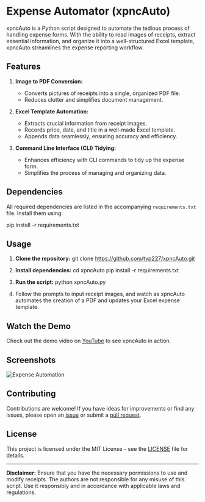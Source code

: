 # Expense Automator (xpncAuto)

xpncAuto is a Python script designed to automate the tedious process of handling expense forms. With the ability to read images of receipts, extract essential information, and organize it into a well-structured Excel template, xpncAuto streamlines the expense reporting workflow.

## Features

1. **Image to PDF Conversion:**
   - Converts pictures of receipts into a single, organized PDF file.
   - Reduces clutter and simplifies document management.

2. **Excel Template Automation:**
   - Extracts crucial information from receipt images.
   - Records price, date, and title in a well-made Excel template.
   - Appends data seamlessly, ensuring accuracy and efficiency.

3. **Command Line Interface (CLI) Tidying:**
   - Enhances efficiency with CLI commands to tidy up the expense form.
   - Simplifies the process of managing and organizing data.

## Dependencies

All required dependencies are listed in the accompanying `requirements.txt` file. Install them using:

pip install -r requirements.txt

## Usage

1. **Clone the repository:**
    git clone https://github.com/tvp227/xpncAuto.git

2. **Install dependencies:**
    cd xpncAuto
    pip install -r requirements.txt

3. **Run the script:**
    python xpncAuto.py

4. Follow the prompts to input receipt images, and watch as xpncAuto automates the creation of a PDF and updates your Excel expense template.

## Watch the Demo

Check out the demo video on [YouTube](https://youtu.be/xGrSHztOg-A) to see xpncAuto in action.

## Screenshots

![Expense Automation](https://github.com/tvp227/xpncAuto/assets/46229276/2419006f-3efc-41d4-a89a-fe3489ecf9da)

## Contributing

Contributions are welcome! If you have ideas for improvements or find any issues, please open an [issue](https://github.com/tvp227/xpncAuto/issues) or submit a [pull request](https://github.com/tvp227/xpncAuto/pulls).

## License

This project is licensed under the MIT License - see the [LICENSE](LICENSE) file for details.

---

**Disclaimer:** Ensure that you have the necessary permissions to use and modify receipts. The authors are not responsible for any misuse of this script. Use it responsibly and in accordance with applicable laws and regulations.
